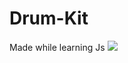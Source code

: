 # Drum-Kit


Made while learning Js <img src = "https://cdn-icons-png.flaticon.com/512/5968/5968292.png">
